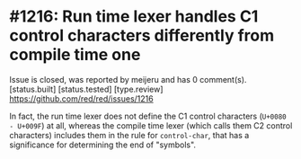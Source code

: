 
#1216: Run time lexer handles C1 control characters differently from compile time one
================================================================================
Issue is closed, was reported by meijeru and has 0 comment(s).
[status.built] [status.tested] [type.review]
<https://github.com/red/red/issues/1216>

In fact, the run time lexer does not define the C1 control characters (`U+0080 - U+009F`) at all, whereas the compile time lexer (which calls them C2 control characters) includes them in the rule for `control-char`, that has a significance for determining the end of "symbols". 



